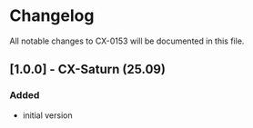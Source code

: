 # Changelog

All notable changes to CX-0153 will be documented in this file.

## [1.0.0] - CX-Saturn (25.09)

### Added

- initial version
